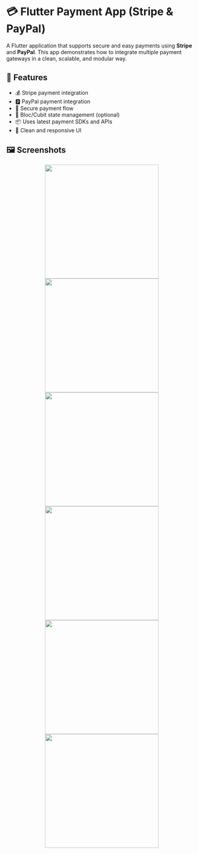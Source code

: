 # 💳 Flutter Payment App (Stripe & PayPal)

A Flutter application that supports secure and easy payments using **Stripe** and **PayPal**. This app demonstrates how to integrate multiple payment gateways in a clean, scalable, and modular way.

## 🚀 Features

- 💰 Stripe payment integration
- 🅿️ PayPal payment integration
- 🔐 Secure payment flow
- 🧠 Bloc/Cubit state management (optional)
- 📦 Uses latest payment SDKs and APIs
- 📱 Clean and responsive UI

## 🖼 Screenshots

<div align="center">
  <img src="assets/screenshots/Screenshot_1749738071-portrait.png" width="300"/>
  <img src="assets/screenshots/Screenshot_1749738078-portrait.png" width="300"/>
  <img src="assets/screenshots/Screenshot_1749738105-portrait.png" width="300"/>
  <img src="assets/screenshots/Screenshot_1749738136-portrait.png" width="300"/>
  <img src="assets/screenshots/Screenshot_1749738173-portrait.png" width="300"/>
  <img src="assets/screenshots/Screenshot_1749738257-portrait.png" width="300"/>
</div

